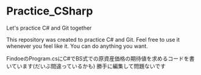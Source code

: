 # Practice_CSharp
Let's practice C# and Git together

This repository was created to practice C# and Git.
Feel free to use it whenever you feel like it. You can do anything you want.

FindoeのProgram.csにC#でBS式での原資産価格の期待値を求めるコードを書いています(だいぶ間違っているかも)
勝手に編集して問題ないです
